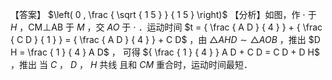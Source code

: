 【答案】 $\left( 0 , \frac { \sqrt { 1 5 } } { 1 5 } \right)$
【分析】如图，作 $\cdot$ 于 $H$ ，CM⊥AB 于 $M$ ，交 $A O$ 于 $\cdot$ ．运动时间 $t = { \frac { A D } { 4 } } + { \frac { C D } { 1 } } = { \frac { A D } { 4 } } + C D$ ，由 $\triangle A H D \sim \triangle A O B$ ，推出 $D H = \frac { 1 } { 4 } A D$ ， 可得 ${ \frac { 1 } { 4 } } A D + C D = C D + D H$ ，推出 当 $C$ ， $D$ ， $H$ 共线 且和 $C M$ 重合时，运动时间最短．
